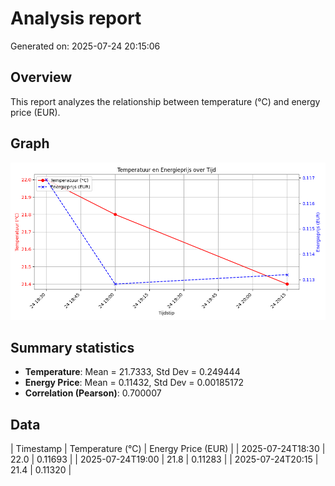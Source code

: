 # Analysis report
Generated on: 2025-07-24 20:15:06

## Overview
This report analyzes the relationship between temperature (°C) and energy price (EUR).

## Graph
![Temperature vs Energy Price](./reports/temp_vs_energy.png)

## Summary statistics
- **Temperature**: Mean = 21.7333, Std Dev = 0.249444
- **Energy Price**: Mean = 0.11432, Std Dev = 0.00185172
- **Correlation (Pearson)**: 0.700007

## Data
| Timestamp       | Temperature (°C) | Energy Price (EUR) |
| 2025-07-24T18:30 | 22.0 | 0.11693 |
| 2025-07-24T19:00 | 21.8 | 0.11283 |
| 2025-07-24T20:15 | 21.4 | 0.11320 |
